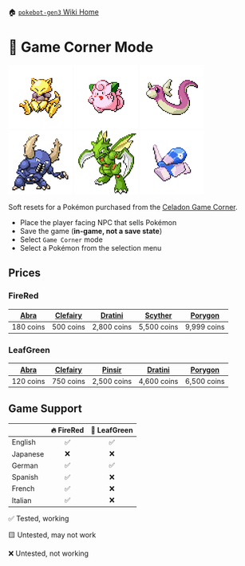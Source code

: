 🏠 [`pokebot-gen3` Wiki Home](../Readme.md)

# 🎰 Game Corner Mode

![](../../modules/web/static/sprites/pokemon/shiny/Abra.png)
![](../../modules/web/static/sprites/pokemon/shiny/Clefairy.png)
![](../../modules/web/static/sprites/pokemon/shiny/Dratini.png)
![](../../modules/web/static/sprites/pokemon/shiny/Pinsir.png)
![](../../modules/web/static/sprites/pokemon/shiny/Scyther.png)
![](../../modules/web/static/sprites/pokemon/shiny/Porygon.png)

Soft resets for a Pokémon purchased from the [Celadon Game Corner](https://bulbapedia.bulbagarden.net/wiki/Celadon_Game_Corner).

- Place the player facing NPC that sells Pokémon
- Save the game (**in-game, not a save state**)
- Select `Game Corner` mode
- Select a Pokémon from the selection menu

## Prices
### FireRed
| [Abra](https://bulbapedia.bulbagarden.net/wiki/Abra_(Pok%C3%A9mon)) | [Clefairy](https://bulbapedia.bulbagarden.net/wiki/Clefairy_(Pok%C3%A9mon)) | [Dratini](https://bulbapedia.bulbagarden.net/wiki/Dratini_(Pok%C3%A9mon)) | [Scyther](https://bulbapedia.bulbagarden.net/wiki/Scyther_(Pok%C3%A9mon)) | [Porygon](https://bulbapedia.bulbagarden.net/wiki/Porygon_(Pok%C3%A9mon)) |
|---------------------------------------------------------------------|-------------------------------------------------------------------------------------------------------------------------------------------------|-----------------------------------------------------------------------------------------------------------------------------------------------|-----------------------------------------------------------------------------------------------------------------------------------------------|-----------------------------------------------------------------------------------------------------------------------------------------------|
| 180 coins                                                           | 500 coins                                                                                                                                       | 2,800 coins                                                                                                                                   | 5,500 coins                                                                                                                                   | 9,999 coins                                                                                                                                   |

### LeafGreen
| [Abra](https://bulbapedia.bulbagarden.net/wiki/Abra_(Pok%C3%A9mon)) | [Clefairy](https://bulbapedia.bulbagarden.net/wiki/Clefairy_(Pok%C3%A9mon)) | [Pinsir](https://bulbapedia.bulbagarden.net/wiki/Pinsir_(Pok%C3%A9mon)) | [Dratini](https://bulbapedia.bulbagarden.net/wiki/Dratini_(Pok%C3%A9mon)) | [Porygon](https://bulbapedia.bulbagarden.net/wiki/Porygon_(Pok%C3%A9mon)) |
|---------------------------------------------------------------------|-------------------------------------------------------------------------------------------------------------------------------------------------|---------------------------------------------------------------------------------------------------------------------------------------------|-----------------------------------------------------------------------------------------------------------------------------------------------|-----------------------------------------------------------------------------------------------------------------------------------------------|
| 120 coins                                                           | 750 coins                                                                                                                                       | 2,500 coins                                                                                                                                 | 4,600 coins                                                                                                                                   | 6,500 coins                                                                                                                                   |

## Game Support
|          | 🔥 FireRed | 🌿 LeafGreen |
|:---------|:----------:|:------------:|
| English  |     ✅      |      ✅       |
| Japanese |     ❌      |      ❌       |
| German   |     ✅      |      ✅       |
| Spanish  |     ✅      |      ❌       |
| French   |     ✅      |      ❌       |
| Italian  |     ✅      |      ❌       |

✅ Tested, working

🟨 Untested, may not work

❌ Untested, not working